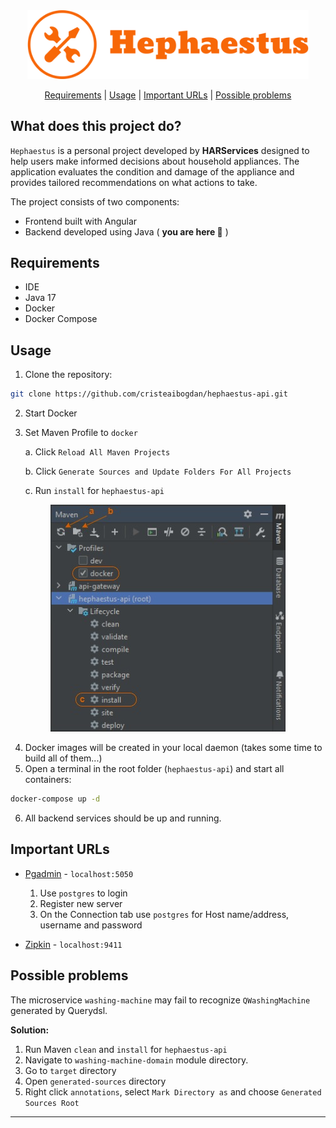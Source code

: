 <div align="center">
   <img width="450" src="assets/hephaestus-logo.png" >
</div>

<div align="center">

   [Requirements](#requirements) | 
   [Usage](#usage) | 
   [Important URLs](#important-urls) |
   [Possible problems](#possible-problems)

</div>

## What does this project do?
`Hephaestus` is a personal project developed by **HARServices** designed to help users make informed decisions about household appliances. The application evaluates the condition and damage of the appliance and provides tailored recommendations on what actions to take.

The project consists of two components:
- Frontend built with Angular 
- Backend developed using Java ( **you are here 📍** )

## Requirements
* IDE
* Java 17
* Docker
* Docker Compose

## Usage
1. Clone the repository:
```bash
git clone https://github.com/cristeaibogdan/hephaestus-api.git
```
2. Start Docker
3. Set Maven Profile to `docker` 

   a. Click  `Reload All Maven Projects` 

   b. Click `Generate Sources and Update Folders For All Projects`

   c. Run `install` for `hephaestus-api`
<p align="center">
   <img src="assets/maven-profile.jpg">
</p>

4. Docker images will be created in your local daemon (takes some time to build all of them...)
5. Open a terminal in the root folder (`hephaestus-api`) and start all containers:
```bash
docker-compose up -d
```
6. All backend services should be up and running.

## Important URLs
- [Pgadmin](http://localhost:5050) - `localhost:5050`
  1. Use `postgres` to login
  2. Register new server
  3. On the Connection tab use `postgres` for Host name/address, username and password

- [Zipkin](http://localhost:9411) - `localhost:9411`

## Possible problems
The microservice `washing-machine` may fail to recognize `QWashingMachine` generated by Querydsl.

**Solution:**

   1. Run Maven `clean` and `install` for `hephaestus-api`
   2. Navigate to `washing-machine-domain` module directory.
   3. Go to `target` directory
   4. Open `generated-sources` directory
   5. Right click `annotations`, select `Mark Directory as` and choose `Generated Sources Root`

***